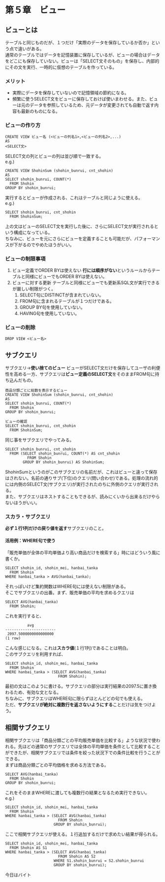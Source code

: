 # 第５章　ビュー

## ビューとは
テーブルと同じものだが、１つだけ「実際のデータを保存しているか否か」という点で違いがある。  
通常のテーブルではデータを記憶装置に保存しているが、ビューの場合はデータをどこにも保存していない。ビューは「SELECT文そのもの」を保存し、内部的にその文を実行、一時的に仮想のテーブルを作っている。  

### メリット
- 実際にデータを保存していないので記憶領域の節約になる。
- 頻繁に使うSELECT文をビューに保存しておけば使いまわせる。また、ビューは元のデータを参照しているため、元データが変更されても自動で返す内容も最新のものになる。  

### ビューの作り方

~~~
CREATE VIEW ビュー名 (<ビューの列名1>,<ビューの列名2>,...)
AS
<SELECT文>
~~~  
SELECT文の列とビューの列は並び順で一致する。  
e.g.)  
~~~
CREATE VIEW ShohinSum (shohin_bunrui, cnt_shohin)
AS
SELECT shohin_bunrui, COUNT(*)
  FROM Shohin
GROUP BY shohin_bunrui;
~~~  
実行するとビューが作成される、これはテーブルと同じように使える。  
e.g.)  
~~~
SELECT shohin_bunrui, cnt_shohin
  FROM ShohinSum;
~~~  
上の文はビューのSELECT文を実行した後に、さらにSELECT文が実行されるという構成になっている。  
ちなみに、ビューを元にさらにビューを定義することも可能だが、パフォーマンスが下がるのでやめたほうがいい。  

### ビューの制限事項

1. ビュー定義でORDER BYは使えない
   **行には順序がない**というルールからテーブルと同様にビューでもORDER BYは使えない。
2. ビューに対する更新
   テーブルと同様にビューでも更新系SQL文が実行できるが厳しい制限がつく。
   1. SELECT句にDISTINCTが含まれていない。
   2. FROM句に含まれるテーブルが１つだけである。
   3. GROUP BY句を使用していない。
   4. HAVING句を使用していない。

### ビューの削除

~~~
DROP VIEW <ビュー名>
~~~  

## サブクエリ
サブクエリ→**使い捨てのビュー**
ビューがSELECT文だけを保存してユーザの利便性を高める一方、サブクエリは**ビュー定義のSELECT文**をそのままFROM句に持ち込んだもの。  
~~~
商品分類ごとに総数を表示するビュー
CREATE VIEW ShohinSum (shohin_bunrui, cnt_shohin)
AS
SELECT shohin_bunrui, COUNT(*)
  FROM Shohin
GROUP BY shohin_bunrui;

ビューの確認
SELECT shohin_bunrui, cnt_shohin
  FROM ShohinSum;
~~~  

同じ事をサブクエリでやってみる。  
~~~
SELECT shohin_bunrui, cnt_shohin
  FROM (SELECT shohin_bunrui, COUNT(*) AS cnt_shohin
          FROM Shohin
        GROUP BY shohin_bunrui) AS ShohinSum;
~~~  
ShohinSumというのがこのサブクエリの名前だが、これはビューと違って保存はされない。名前の通りサブ(下位)のクエリ(問い合わせ)である。処理の流れ的には内側のSELECT文(サブクエリ)が実行されたのちに外側のクエリが実行される。  
また、サブクエリはネストすることもできるが、読みにくいから出来るだけやらないほうがいい。  

### スカラ・サブクエリ

**必ず１行1列だけの戻り値を返す**サブクエリのこと。  

#### 活用例：WHERE句で使う

「販売単価が全体の平均単価より高い商品だけを検索する」時にはどういう風に書くか。  
~~~
SELECT shohin_id, shohin_mei, hanbai_tanka
  FROM Shohin
WHERE hanbai_tanka > AVG(hanbai_tanka);
~~~  
それっぽいけど集約関数はWHERE句には使えない制限がある。  
そこでサブクエリの出番。まず、販売単価の平均を求めるクエリは  
~~~
SELECT AVG(hanbai_tanka)
  FROM Shohin;
~~~  
これを実行すると、  
~~~
          avg          
-----------------------
 2097.5000000000000000
(1 row)
~~~  
こんな感じになる。これは**スカラ値**(１行1列)であることは明白。  
このサブクエリを利用すれば、  
~~~
SELECT shohin_id, shohin_mei, hanbai_tanka
  FROM Shohin
WHERE hanbai_tanka > (SELECT AVG(hanbai_tanka)
                        FROM Shohin);
~~~  
最初の文はこのように書ける。サブクエリの部分は実行結果の2097.5に置き換わるため、有効な文となる。  
ちなみに、サブクエリはWHERE句に限らずほとんどどの句でも使える。  
ただ、**サブクエリが絶対に複数行を返さないようにする**ことだけは気をつけよう。  

## 相関サブクエリ

相関サブクエリは「商品分類ごとの平均販売単価を比較する」ような状況で使われる。先ほどの通常のサブクエリでは全体の平均単価を条件として比較することができたが、相関サブクエリでは条件を絞った状況下での条件比較を行うことができる。  
まずは商品分類ごとの平均価格を求める方法である。  
~~~
SELECT AVG(hanbai_tanka)
  FROM Shohin
GROUP BY shohin_bunrui;
~~~  
これをそのままWHEREに渡しても複数行の結果となるため実行できない。  
e.g.)  
~~~
SELECT shohin_id, shohin_mei, hanbai_tanka
  FROM Shohin
WHERE hanbai_tanka > (SELECT AVG(hanbai_tanka)
                        FROM Shohin
                      GROUP BY shohin_bunrui);
~~~  
ここで相関サブクエリが使える。１行追加するだけで求めたい結果が得られる。  
~~~
SELECT shohin_id, shohin_mei, hanbai_tanka
  FROM Shohin AS S1
WHERE hanbai_tanka > (SELECT AVG(hanbai_tanka)
                        FROM Shohin AS S2
                      WHERE S1.shohin_bunrui = S2.shohin_bunrui
                      GROUP BY shohin_bunrui);
~~~           
今日はバイト
